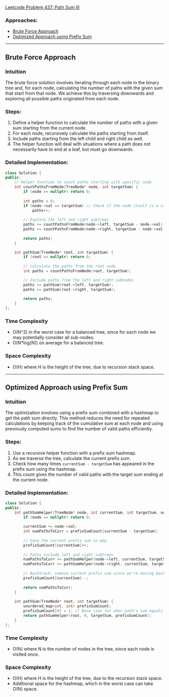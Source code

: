[Leetcode Problem 437: Path Sum III](https://leetcode.com/problems/path-sum-iii/)

### Approaches:
- [Brute Force Approach](#brute-force-approach)
- [Optimized Approach using Prefix Sum](#optimized-approach-using-prefix-sum)

---

## Brute Force Approach

### Intuition
The brute force solution involves iterating through each node in the binary tree and, for each node, calculating the number of paths with the given sum that start from that node. We achieve this by traversing downwards and exploring all possible paths originated from each node.

### Steps:
1. Define a helper function to calculate the number of paths with a given sum starting from the current node.
2. For each node, recursively calculate the paths starting from itself.
3. Include paths starting from the left child and right child as well.
4. The helper function will deal with situations where a path does not necessarily have to end at a leaf, but must go downwards.

### Detailed Implementation:
```cpp
class Solution {
public:
    // Helper function to count paths starting with specific node
    int countPathsFromNode(TreeNode* node, int targetSum) {
        if (node == nullptr) return 0;
        
        int paths = 0;
        if (node->val == targetSum) // Check if the node itself is a valid path
            paths++;
        
        // Explore the left and right subtrees
        paths += countPathsFromNode(node->left, targetSum - node->val);
        paths += countPathsFromNode(node->right, targetSum - node->val);
        
        return paths;
    }

    int pathSum(TreeNode* root, int targetSum) {
        if (root == nullptr) return 0;
        
        // Calculate the paths from the root node
        int paths = countPathsFromNode(root, targetSum);

        // Include paths from the left and right subnodes
        paths += pathSum(root->left, targetSum);
        paths += pathSum(root->right, targetSum);
        
        return paths;
    }
};
```
### Time Complexity
- O(N^2) in the worst case for a balanced tree, since for each node we may potentially consider all sub-nodes.
- O(N*log(N)) on average for a balanced tree.

### Space Complexity
- O(H) where H is the height of the tree, due to recursion stack space.

---

## Optimized Approach using Prefix Sum

### Intuition
The optimization involves using a prefix sum combined with a hashmap to get the path sum directly. This method reduces the need for repeated calculations by keeping track of the cumulative sum at each node and using previously computed sums to find the number of valid paths efficiently.

### Steps:
1. Use a recursive helper function with a prefix sum hashmap.
2. As we traverse the tree, calculate the current prefix sum.
3. Check how many times `currentSum - targetSum` has appeared in the prefix sum using the hashmap.
4. This count gives the number of valid paths with the target sum ending at the current node.

### Detailed Implementation:
```cpp
class Solution {
public:
    int pathSumHelper(TreeNode* node, int currentSum, int targetSum, unordered_map<int, int>& prefixSumCount) {
        if (node == nullptr) return 0;
        
        currentSum += node->val;
        int numPathsToCurr = prefixSumCount[currentSum - targetSum];
        
        // Save the current prefix sum in map
        prefixSumCount[currentSum]++;
        
        // Paths include left and right subtrees
        numPathsToCurr += pathSumHelper(node->left, currentSum, targetSum, prefixSumCount);
        numPathsToCurr += pathSumHelper(node->right, currentSum, targetSum, prefixSumCount);
        
        // Backtrack: remove current prefix sum since we're moving back to parent
        prefixSumCount[currentSum]--;
        
        return numPathsToCurr;
    }
    
    int pathSum(TreeNode* root, int targetSum) {
        unordered_map<int, int> prefixSumCount;
        prefixSumCount[0] = 1; // Base case for when path's sum equals the target sum itself
        return pathSumHelper(root, 0, targetSum, prefixSumCount);
    }
};
```

### Time Complexity
- O(N) where N is the number of nodes in the tree, since each node is visited once.

### Space Complexity
- O(H) where H is the height of the tree, due to the recursion stack space.
- Additional space for the hashmap, which in the worst case can take O(N) space.

